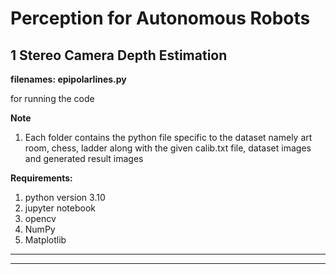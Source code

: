 
# Perception for Autonomous Robots 



## 1 Stereo Camera Depth Estimation





**filenames: epipolarlines.py**

for running the code


**Note**
1. Each folder contains the python file specific to the dataset namely art room, chess, ladder along with the given calib.txt file, dataset images and generated result images


**Requirements:**
1. python version 3.10
2. jupyter notebook
3. opencv
4. NumPy
5. Matplotlib




***

***
